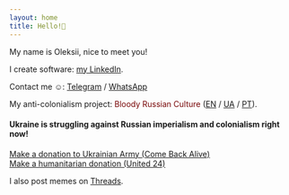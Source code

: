```yaml
---
layout: home
title: Hello!👋
---
```


My name is Oleksii, nice to meet you!

I create software: [my LinkedIn](https://www.linkedin.com/in/oleksiifesyk/).

Contact me ☺️: [Telegram](https://t.me/oleksiyfesyk) / [WhatsApp](https://wa.me/+380964817296)

My anti-colonialism project: <span style="color: #780607">Bloody Russian Culture</span>
([EN](https://bloody-russian-culture.github.io/)
/
[UA](https://bloody-russian-culture.github.io/ua/)
/
[PT](https://bloody-russian-culture.github.io/pt/)).

<h4>Ukraine is struggling against Russian imperialism and colonialism right now!</h4>
<a href="https://savelife.in.ua/en/donate-en/">Make a donation to Ukrainian Army (Come Back Alive)</a>
<br>
<a href="https://u24.gov.ua/">Make a humanitarian donation (United 24)</a>

I also post memes on [Threads](https://www.threads.net/@0m4r.f4t1).
